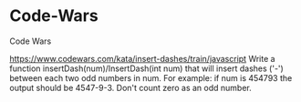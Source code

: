 # Code-Wars
 Code Wars

 https://www.codewars.com/kata/insert-dashes/train/javascript
 Write a function insertDash(num)/InsertDash(int num) that will insert dashes ('-') between each two odd numbers in num. For example: if num is 454793 the output should be 4547-9-3. Don't count zero as an odd number.